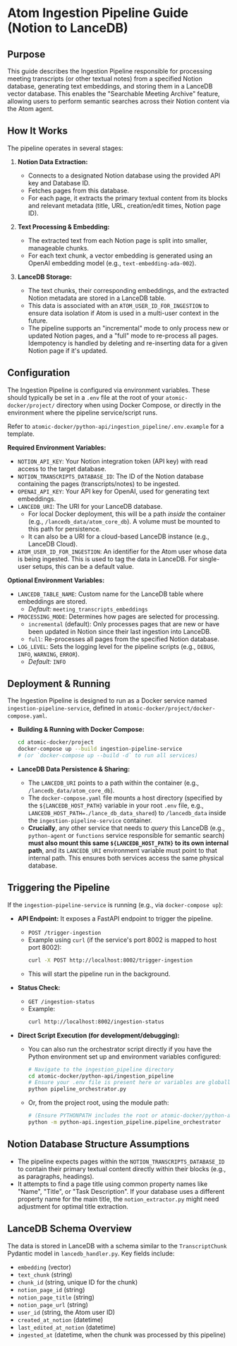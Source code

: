 # Atom Ingestion Pipeline Guide (Notion to LanceDB)

## Purpose

This guide describes the Ingestion Pipeline responsible for processing meeting transcripts (or other textual notes) from a specified Notion database, generating text embeddings, and storing them in a LanceDB vector database. This enables the "Searchable Meeting Archive" feature, allowing users to perform semantic searches across their Notion content via the Atom agent.

## How It Works

The pipeline operates in several stages:

1.  **Notion Data Extraction:**
    *   Connects to a designated Notion database using the provided API key and Database ID.
    *   Fetches pages from this database.
    *   For each page, it extracts the primary textual content from its blocks and relevant metadata (title, URL, creation/edit times, Notion page ID).

2.  **Text Processing & Embedding:**
    *   The extracted text from each Notion page is split into smaller, manageable chunks.
    *   For each text chunk, a vector embedding is generated using an OpenAI embedding model (e.g., `text-embedding-ada-002`).

3.  **LanceDB Storage:**
    *   The text chunks, their corresponding embeddings, and the extracted Notion metadata are stored in a LanceDB table.
    *   This data is associated with an `ATOM_USER_ID_FOR_INGESTION` to ensure data isolation if Atom is used in a multi-user context in the future.
    *   The pipeline supports an "incremental" mode to only process new or updated Notion pages, and a "full" mode to re-process all pages. Idempotency is handled by deleting and re-inserting data for a given Notion page if it's updated.

## Configuration

The Ingestion Pipeline is configured via environment variables. These should typically be set in a `.env` file at the root of your `atomic-docker/project/` directory when using Docker Compose, or directly in the environment where the pipeline service/script runs.

Refer to `atomic-docker/python-api/ingestion_pipeline/.env.example` for a template.

**Required Environment Variables:**

*   `NOTION_API_KEY`: Your Notion integration token (API key) with read access to the target database.
*   `NOTION_TRANSCRIPTS_DATABASE_ID`: The ID of the Notion database containing the pages (transcripts/notes) to be ingested.
*   `OPENAI_API_KEY`: Your API key for OpenAI, used for generating text embeddings.
*   `LANCEDB_URI`: The URI for your LanceDB database.
    *   For local Docker deployment, this will be a path *inside* the container (e.g., `/lancedb_data/atom_core_db`). A volume must be mounted to this path for persistence.
    *   It can also be a URI for a cloud-based LanceDB instance (e.g., LanceDB Cloud).
*   `ATOM_USER_ID_FOR_INGESTION`: An identifier for the Atom user whose data is being ingested. This is used to tag the data in LanceDB. For single-user setups, this can be a default value.

**Optional Environment Variables:**

*   `LANCEDB_TABLE_NAME`: Custom name for the LanceDB table where embeddings are stored.
    *   *Default:* `meeting_transcripts_embeddings`
*   `PROCESSING_MODE`: Determines how pages are selected for processing.
    *   `incremental` (default): Only processes pages that are new or have been updated in Notion since their last ingestion into LanceDB.
    *   `full`: Re-processes all pages from the specified Notion database.
*   `LOG_LEVEL`: Sets the logging level for the pipeline scripts (e.g., `DEBUG`, `INFO`, `WARNING`, `ERROR`).
    *   *Default:* `INFO`

## Deployment & Running

The Ingestion Pipeline is designed to run as a Docker service named `ingestion-pipeline-service`, defined in `atomic-docker/project/docker-compose.yaml`.

*   **Building & Running with Docker Compose:**
    ```bash
    cd atomic-docker/project
    docker-compose up --build ingestion-pipeline-service
    # (or `docker-compose up --build -d` to run all services)
    ```

*   **LanceDB Data Persistence & Sharing:**
    *   The `LANCEDB_URI` points to a path within the container (e.g., `/lancedb_data/atom_core_db`).
    *   The `docker-compose.yaml` file mounts a host directory (specified by the `${LANCEDB_HOST_PATH}` variable in your root `.env` file, e.g., `LANCEDB_HOST_PATH=./lance_db_data_shared`) to `/lancedb_data` inside the `ingestion-pipeline-service` container.
    *   **Crucially**, any other service that needs to *query* this LanceDB (e.g., `python-agent` or `functions` service responsible for semantic search) **must also mount this same `${LANCEDB_HOST_PATH}` to its own internal path**, and its `LANCEDB_URI` environment variable must point to that internal path. This ensures both services access the same physical database.

## Triggering the Pipeline

If the `ingestion-pipeline-service` is running (e.g., via `docker-compose up`):

*   **API Endpoint:** It exposes a FastAPI endpoint to trigger the pipeline.
    *   `POST /trigger-ingestion`
    *   Example using `curl` (if the service's port 8002 is mapped to host port 8002):
        ```bash
        curl -X POST http://localhost:8002/trigger-ingestion
        ```
    *   This will start the pipeline run in the background.
*   **Status Check:**
    *   `GET /ingestion-status`
    *   Example:
        ```bash
        curl http://localhost:8002/ingestion-status
        ```

*   **Direct Script Execution (for development/debugging):**
    *   You can also run the orchestrator script directly if you have the Python environment set up and environment variables configured:
        ```bash
        # Navigate to the ingestion_pipeline directory
        cd atomic-docker/python-api/ingestion_pipeline
        # Ensure your .env file is present here or variables are globally set
        python pipeline_orchestrator.py
        ```
    *   Or, from the project root, using the module path:
        ```bash
        # (Ensure PYTHONPATH includes the root or atomic-docker/python-api)
        python -m python-api.ingestion_pipeline.pipeline_orchestrator
        ```

## Notion Database Structure Assumptions

*   The pipeline expects pages within the `NOTION_TRANSCRIPTS_DATABASE_ID` to contain their primary textual content directly within their blocks (e.g., as paragraphs, headings).
*   It attempts to find a page title using common property names like "Name", "Title", or "Task Description". If your database uses a different property name for the main title, the `notion_extractor.py` might need adjustment for optimal title extraction.

## LanceDB Schema Overview

The data is stored in LanceDB with a schema similar to the `TranscriptChunk` Pydantic model in `lancedb_handler.py`. Key fields include:
*   `embedding` (vector)
*   `text_chunk` (string)
*   `chunk_id` (string, unique ID for the chunk)
*   `notion_page_id` (string)
*   `notion_page_title` (string)
*   `notion_page_url` (string)
*   `user_id` (string, the Atom user ID)
*   `created_at_notion` (datetime)
*   `last_edited_at_notion` (datetime)
*   `ingested_at` (datetime, when the chunk was processed by this pipeline)
